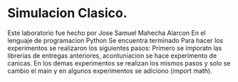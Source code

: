 # Simulacion Clasico.
Este laboratorio fue hecho por Jose Samuel Mahecha Alarcon 
En el lenguaje de programacion Python 
Se encuentra terminado
Para hacer los experimentos se realizaron los siguientes pasos:
Primero se imporatn las librerias de entregas anteriores, acontuniacion se hace experimento de canicas.
En los demas experimentos se realizan los mismos pasos y solo se cambio el main y en algunos experimentos se adiciono (import math).
